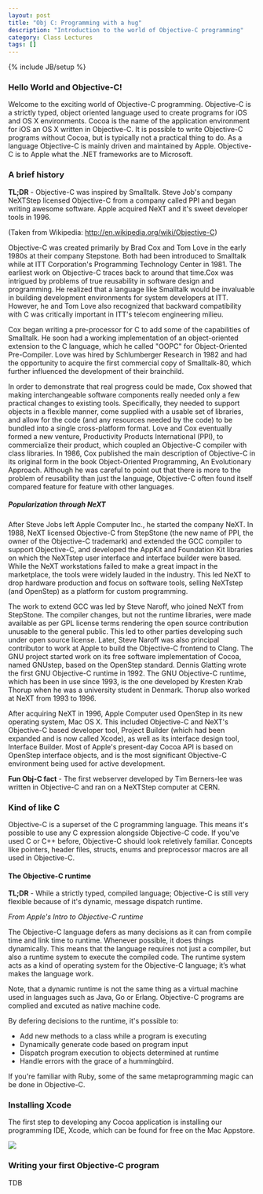 ```yaml
---
layout: post
title: "Obj C: Programming with a hug"
description: "Introduction to the world of Objective-C programming"
category: Class Lectures 
tags: []
---
```

{% include JB/setup %}

### Hello World and Objective-C!
Welcome to the exciting world of Objective-C programming. Objective-C is a strictly typed, object oriented language used to create
programs for iOS and OS X environments. Cocoa is the name of the application environment for iOS an OS X written in Objective-C. It is possible to write Objective-C programs without Cocoa, but is typically not a practical thing to do. As a language Objective-C is mainly driven and maintained by Apple. Objective-C is to Apple what the .NET frameworks are to Microsoft.


### A brief history

**TL;DR** - Objective-C was inspired by Smalltalk. Steve Job's company NeXTStep
licensed Objective-C from a company called PPI and began writing awesome software. Apple acquired NeXT
and it's sweet developer tools in 1996. 

(Taken from Wikipedia: http://en.wikipedia.org/wiki/Objective-C)

Objective-C was created primarily by Brad Cox and Tom Love in the early 1980s at their company Stepstone. Both had been introduced to Smalltalk while at ITT Corporation's Programming Technology Center in 1981. The earliest work on Objective-C traces back to around that time.Cox was intrigued by problems of true reusability in software design and programming. He realized that a language like Smalltalk would be invaluable in building development environments for system developers at ITT. However, he and Tom Love also recognized that backward compatibility with C was critically important in ITT's telecom engineering milieu.

Cox began writing a pre-processor for C to add some of the capabilities of Smalltalk. He soon had a working implementation of an object-oriented extension to the C language, which he called "OOPC" for Object-Oriented Pre-Compiler. Love was hired by Schlumberger Research in 1982 and had the opportunity to acquire the first commercial copy of Smalltalk-80, which further influenced the development of their brainchild.

In order to demonstrate that real progress could be made, Cox showed that making interchangeable software components really needed only a few practical changes to existing tools. Specifically, they needed to support objects in a flexible manner, come supplied with a usable set of libraries, and allow for the code (and any resources needed by the code) to be bundled into a single cross-platform format.
Love and Cox eventually formed a new venture, Productivity Products International (PPI), to commercialize their product, which coupled an Objective-C compiler with class libraries. In 1986, Cox published the main description of Objective-C in its original form in the book Object-Oriented Programming, An Evolutionary Approach. Although he was careful to point out that there is more to the problem of reusability than just the language, Objective-C often found itself compared feature for feature with other languages.

##### Popularization through NeXT
After Steve Jobs left Apple Computer Inc., he started the company NeXT. In 1988, NeXT licensed Objective-C from StepStone (the new name of PPI, the owner of the Objective-C trademark) and extended the GCC compiler to support Objective-C, and developed the AppKit and Foundation Kit libraries on which the NeXTstep user interface and interface builder were based. While the NeXT workstations failed to make a great impact in the marketplace, the tools were widely lauded in the industry. This led NeXT to drop hardware production and focus on software tools, selling NeXTstep (and OpenStep) as a platform for custom programming.

The work to extend GCC was led by Steve Naroff, who joined NeXT from StepStone. The compiler changes, but not the runtime libraries, were made available as per GPL license terms rendering the open source contribution unusable to the general public. This led to other parties developing such under open source license. Later, Steve Naroff was also principal contributor to work at Apple to build the Objective-C frontend to Clang.
The GNU project started work on its free software implementation of Cocoa, named GNUstep, based on the OpenStep standard. Dennis Glatting wrote the first GNU Objective-C runtime in 1992. The GNU Objective-C runtime, which has been in use since 1993, is the one developed by Kresten Krab Thorup when he was a university student in Denmark. Thorup also worked at NeXT from 1993 to 1996.

After acquiring NeXT in 1996, Apple Computer used OpenStep in its new operating system, Mac OS X. This included Objective-C and NeXT's Objective-C based developer tool, Project Builder (which had been expanded and is now called Xcode), as well as its interface design tool, Interface Builder. Most of Apple's present-day Cocoa API is based on OpenStep interface objects, and is the most significant Objective-C environment being used for active development.

**Fun Obj-C fact** - The first webserver developed by Tim Berners-lee was written
in Objective-C and ran on a NeXTStep computer at CERN.

### Kind of like C
Objective-C is a superset of the C programming language. This means it's possible to use any C expression alongside Objective-C code. If you've used C or C++ before, Objective-C should look reletively familiar. Concepts like pointers, header files, structs, enums and preprocessor macros are all used in Objective-C.

#### The Objective-C runtime
**TL;DR** - While a strictly typed, compiled language; Objective-C is still
very flexible because of it's dynamic, message dispatch runtime.

*From Apple's Intro to Objective-C runtime*

The Objective-C language defers as many decisions as it can from compile time and link time to runtime. Whenever possible, it does things dynamically. This means that the language requires not just a compiler, but also a runtime system to execute the compiled code. The runtime system acts as a kind of operating system for the Objective-C language; it’s what makes the language work.

Note, that a dynamic runtime is not the same thing as a virtual machine used in
languages such as Java, Go or Erlang. Objective-C programs are complied and
excuted as native machine code.

By defering decisions to the runtime, it's possible to:
- Add new methods to a class while a program is executing
- Dynamically generate code based on program input
- Dispatch program execution to objects determined at runtime
- Handle errors with the grace of a hummingbird.

If you're familiar with Ruby, some of the same metaprogramming magic can be
done in Objective-C.

### Installing Xcode
The first step to developing any Cocoa application is installing our
programming IDE, Xcode, which can be found for free on the Mac Appstore.

![]({{BASEPATH}}images/Lecture1/xcode-install.png)


### Writing your first Objective-C program
TDB

